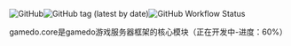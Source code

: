 ![GitHub](https://img.shields.io/github/license/pcloves/gamedo.core?style=flat-square)![GitHub tag (latest by date)](https://img.shields.io/github/v/tag/pcloves/gamedo.core?style=flat-square)![GitHub Workflow Status](https://img.shields.io/github/workflow/status/pcloves/gamedo.core/Java%20CI%20with%20Maven?style=flat-square)

gamedo.core是gamedo游戏服务器框架的核心模块（正在开发中-进度：60%）